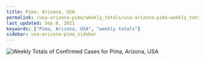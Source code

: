 ```yaml
---
title: Pima, Arizona, USA
permalink: /usa-arizona-pima/weekly_totals/usa-arizona-pima-weekly_totals.html
last_updated: Sep 8, 2021
keywords: ["Pima, Arizona, USA", "weekly totals"]
sidebar: usa-arizona-pima_sidebar
---
```


![Weekly Totals of Confirmed Cases for Pima, Arizona, USA](/covid_tracker/images/graphs/usa-arizona-pima-weekly_totals_graph.png)
